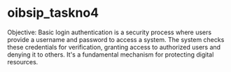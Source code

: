# oibsip_taskno4
Objective: Basic login authentication is a security process where users provide a username and password to access a system. The system checks these credentials for verification, granting access to authorized users and denying it to others. It's a fundamental mechanism for protecting digital resources.
